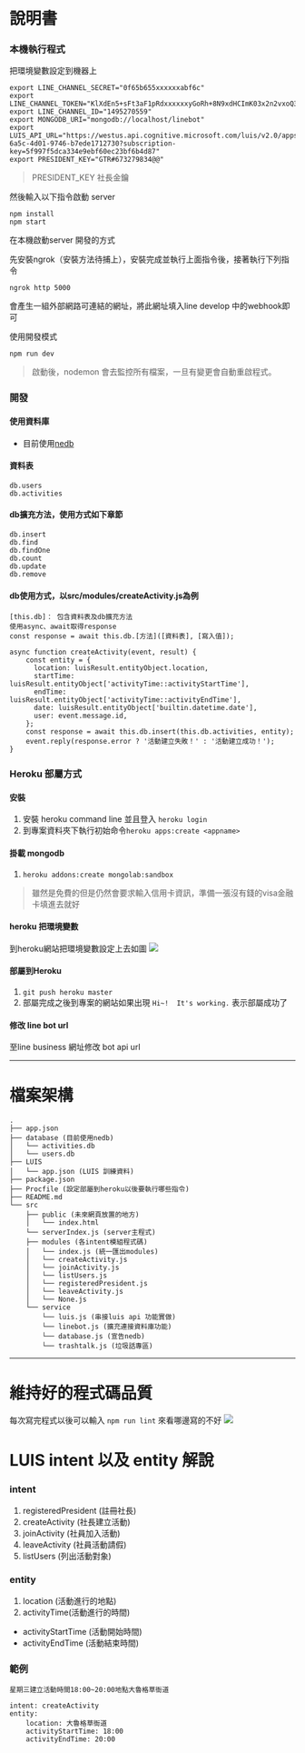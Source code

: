 # 說明書

### 本機執行程式

把環境變數設定到機器上

```shell
export LINE_CHANNEL_SECRET="0f65b655xxxxxxabf6c"
export LINE_CHANNEL_TOKEN="KlXdEn5+sFt3aF1pRdxxxxxxyGoRh+8N9xdHCImK03x2n2vxoQ3J9OIthrSqYNF4BqIvNdhW3XkiGwdB04t89/1O/w1cDnyilFU="
export LINE_CHANNEL_ID="1495270559"
export MONGODB_URI="mongodb://localhost/linebot"
export LUIS_API_URL="https://westus.api.cognitive.microsoft.com/luis/v2.0/apps/fba8ab1a-6a5c-4d01-9746-b7ede1712730?subscription-key=5f997f5dca334e9ebf60ec23bf6b4d87"
export PRESIDENT_KEY="GTR#673279834@@"
```
> PRESIDENT_KEY 社長金鑰

然後輸入以下指令啟動 server
```
npm install
npm start
```

在本機啟動server 開發的方式

先安裝ngrok（安裝方法待捕上），安裝完成並執行上面指令後，接著執行下列指令

```
ngrok http 5000

```

會產生一組外部網路可連結的網址，將此網址填入line develop 中的webhook即可

使用開發模式

```
npm run dev
```

> 啟動後，nodemon 會去監控所有檔案，一旦有變更會自動重啟程式。

### 開發
#### 使用資料庫
- 目前使用[nedb](https://github.com/louischatriot/nedb)
#### 資料表
```
db.users
db.activities
```
#### db擴充方法，使用方式如下章節
```
db.insert
db.find
db.findOne
db.count
db.update
db.remove
```
#### db使用方式，以src/modules/createActivity.js為例
```
[this.db]： 包含資料表及db擴充方法
使用async、await取得response
const response = await this.db.[方法]([資料表], [寫入值]);
```
```
async function createActivity(event, result) {
    const entity = {
      location: luisResult.entityObject.location,
      startTime: luisResult.entityObject['activityTime::activityStartTime'],
      endTime: luisResult.entityObject['activityTime::activityEndTime'],
      date: luisResult.entityObject['builtin.datetime.date'],
      user: event.message.id,
    };
    const response = await this.db.insert(this.db.activities, entity);
    event.reply(response.error ? '活動建立失敗！' : '活動建立成功！');
}
```

### Heroku 部屬方式
#### 安裝
1. 安裝 heroku command line 並且登入 `heroku login`
2. 到專案資料夾下執行初始命令`heroku apps:create <appname>`

#### 掛載 mongodb
1. `heroku addons:create mongolab:sandbox`

> 雖然是免費的但是仍然會要求輸入信用卡資訊，準備一張沒有錢的visa金融卡填進去就好

#### heroku 把環境變數
到heroku網站把環境變數設定上去如圖
![](http://i.imgur.com/B2uyyod.png)

#### 部屬到Heroku
1. `git push heroku master`
2. 部屬完成之後到專案的網站如果出現 `Hi~!  It's working.` 表示部屬成功了

#### 修改 line bot url
至line business 網址修改 bot api url

----

# 檔案架構

```
.
├── app.json
├── database (目前使用nedb)
│   └── activities.db
│   └── users.db
├── LUIS
│   └── app.json (LUIS 訓練資料)
├── package.json
├── Procfile (設定部屬到heroku以後要執行哪些指令)
├── README.md
└── src
    ├── public (未來網頁放置的地方)
    │   └── index.html
    └── serverIndex.js (server主程式)
    ├── modules (各intent模組程式碼)
    │   └── index.js (統一匯出modules)
    │   └── createActivity.js
    │   └── joinActivity.js
    │   └── listUsers.js
    │   └── registeredPresident.js
    │   └── leaveActivity.js
    │   └── None.js
    └── service
        └── luis.js (串接luis api 功能實做)
        └── linebot.js (擴充連接資料庫功能)
        └── database.js (宣告nedb)
        └── trashtalk.js (垃圾話專區)

```

----

# 維持好的程式碼品質

每次寫完程式以後可以輸入 `npm run lint` 來看哪邊寫的不好
![](http://i.imgur.com/7ZP3eys.png)

# LUIS intent 以及 entity 解說

### intent

1. registeredPresident (註冊社長)
2. createActivity (社長建立活動)
3. joinActivity (社員加入活動)
4. leaveActivity (社員活動請假)
5. listUsers (列出活動對象)

### entity

1. location (活動進行的地點)
2. activityTime(活動進行的時間)
 - activityStartTime (活動開始時間)
 - activityEndTime (活動結束時間)

### 範例

```
星期三建立活動時間18:00~20:00地點大魯格草衙道

intent: createActivity
entity:
    location: 大魯格草衙道
    activityStartTime: 18:00
    activityEndTime: 20:00
```
